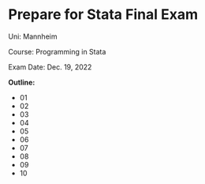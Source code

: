# Prepare for Stata Final Exam

Uni: Mannheim

Course: Programming in Stata

Exam Date: Dec. 19, 2022

**Outline:**

* 01
* 02
* 03
* 04
* 05
* 06
* 07
* 08
* 09
* 10
